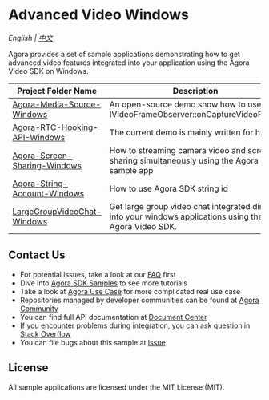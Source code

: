 # Advanced Video Windows

*English | [中文](README.zh.md)*

Agora provides a set of sample applications demonstrating how to get advanced video features integrated into your application using the Agora Video SDK on Windows.

Project Folder Name|Description
---|---
[Agora-Media-Source-Windows](./Advanced-Video/Windows/Agora-Media-Source-Windows/)|An open-source demo show how to use IVideoFrameObserver::onCaptureVideoFrame
[Agora-RTC-Hooking-API-Windows](./Advanced-Video/Windows/Agora-RTC-Hooking-API-Windows)|The current demo is mainly written for heroes
[Agora-Screen-Sharing-Windows](./Advanced-Video/Windows/Agora-Screen-Sharing-Windows)|How to streaming camera video and screen sharing simultaneously using the Agora sample app
[Agora-String-Account-Windows](./Advanced-Video/Windows/Agora-String-Account-Windows)|How to use Agora SDK string id
[LargeGroupVideoChat-Windows](./Advanced-Video/Windows/LargeGroupVideoChat-Windows)|Get large group video chat integrated directly into your windows applications using the Agora Video SDK.

## Contact Us

- For potential issues, take a look at our [FAQ](https://docs.agora.io/en/faq) first
- Dive into [Agora SDK Samples](https://github.com/AgoraIO) to see more tutorials
- Take a look at [Agora Use Case](https://github.com/AgoraIO-usecase) for more complicated real use case
- Repositories managed by developer communities can be found at [Agora Community](https://github.com/AgoraIO-Community)
- You can find full API documentation at [Document Center](https://docs.agora.io/en/)
- If you encounter problems during integration, you can ask question in [Stack Overflow](https://stackoverflow.com/questions/tagged/agora.io)
- You can file bugs about this sample at [issue](https://github.com/AgoraIO/Advanced-Video/issues)

## License

All sample applications are licensed under the MIT License (MIT).